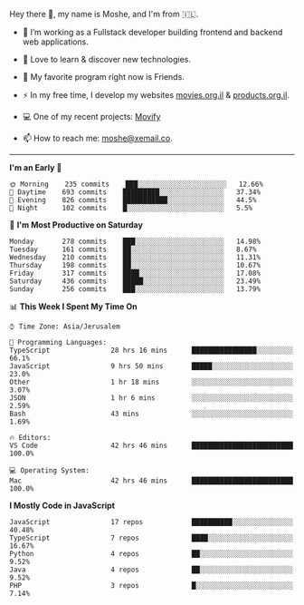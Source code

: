 Hey there 👋, my name is Moshe, and I'm from 🇮🇱.

- :telescope: I’m working as a Fullstack developer building frontend and backend web applications.

- :seedling: Love to learn & discover new technologies.

- 🍿 My favorite program right now is Friends.

- :zap: In my free time, I develop my websites [movies.org.il](https://movies.org.il) & [products.org.il](https://products.org.il).

- 💻 One of my recent projects: [Movify](https://github.com/jewishmoses/movify)

- :mailbox: How to reach me: moshe@xemail.co.

<hr/>

<!--START_SECTION:waka-->
**I'm an Early 🐤** 

```text
🌞 Morning    235 commits    ███░░░░░░░░░░░░░░░░░░░░░░   12.66% 
🌆 Daytime    693 commits    █████████░░░░░░░░░░░░░░░░   37.34% 
🌃 Evening    826 commits    ███████████░░░░░░░░░░░░░░   44.5% 
🌙 Night      102 commits    █░░░░░░░░░░░░░░░░░░░░░░░░   5.5%

```
📅 **I'm Most Productive on Saturday** 

```text
Monday       278 commits    ███░░░░░░░░░░░░░░░░░░░░░░   14.98% 
Tuesday      161 commits    ██░░░░░░░░░░░░░░░░░░░░░░░   8.67% 
Wednesday    210 commits    ██░░░░░░░░░░░░░░░░░░░░░░░   11.31% 
Thursday     198 commits    ██░░░░░░░░░░░░░░░░░░░░░░░   10.67% 
Friday       317 commits    ████░░░░░░░░░░░░░░░░░░░░░   17.08% 
Saturday     436 commits    █████░░░░░░░░░░░░░░░░░░░░   23.49% 
Sunday       256 commits    ███░░░░░░░░░░░░░░░░░░░░░░   13.79%

```


📊 **This Week I Spent My Time On** 

```text
⌚︎ Time Zone: Asia/Jerusalem

💬 Programming Languages: 
TypeScript               28 hrs 16 mins      ████████████████░░░░░░░░░   66.1% 
JavaScript               9 hrs 50 mins       █████░░░░░░░░░░░░░░░░░░░░   23.0% 
Other                    1 hr 18 mins        ░░░░░░░░░░░░░░░░░░░░░░░░░   3.07% 
JSON                     1 hr 6 mins         ░░░░░░░░░░░░░░░░░░░░░░░░░   2.59% 
Bash                     43 mins             ░░░░░░░░░░░░░░░░░░░░░░░░░   1.69%

🔥 Editors: 
VS Code                  42 hrs 46 mins      █████████████████████████   100.0%

💻 Operating System: 
Mac                      42 hrs 46 mins      █████████████████████████   100.0%

```

**I Mostly Code in JavaScript** 

```text
JavaScript               17 repos            ██████████░░░░░░░░░░░░░░░   40.48% 
TypeScript               7 repos             ████░░░░░░░░░░░░░░░░░░░░░   16.67% 
Python                   4 repos             ██░░░░░░░░░░░░░░░░░░░░░░░   9.52% 
Java                     4 repos             ██░░░░░░░░░░░░░░░░░░░░░░░   9.52% 
PHP                      3 repos             █░░░░░░░░░░░░░░░░░░░░░░░░   7.14%

```



<!--END_SECTION:waka-->
